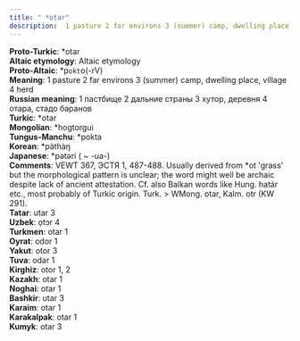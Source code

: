 ```yaml
---
title: " *otar"
description:  1 pasture 2 far environs 3 (summer) camp, dwelling place, village 4 herd
---
```


<strong>Proto-Turkic</strong>:  *otar<br>
<strong>Altaic etymology</strong>:  Altaic etymology<br>
<strong> Proto-Altaic</strong>:  *p`okt`o(-rV)<br>
<strong>Meaning</strong>:  1 pasture 2 far environs 3 (summer) camp, dwelling place, village 4 herd<br>
<strong>Russian meaning</strong>:  1 пастбище 2 дальние страны 3 хутор, деревня 4 отара, стадо баранов<br>
<strong>Turkic</strong>:  *otar<br>
<strong>Mongolian</strong>:  *hogtorgui<br>
<strong>Tungus-Manchu</strong>:  *pokta<br>
<strong>Korean</strong>:  *pàthàŋ<br>
<strong>Japanese</strong>:  *pǝtǝri ( ~ -ua-)<br>
<strong>Comments</strong>:  VEWT 367, ЭСТЯ 1, 487-488. Usually derived from *ot 'grass' but the morphological pattern is unclear; the word might well be archaic despite lack of ancient attestation. Cf. also Balkan words like Hung. határ etc., most probably of Turkic origin. Turk. > WMong. otar, Kalm. otr (KW 291).<br>
<strong>Tatar</strong>:  utar 3<br>
<strong>Uzbek</strong>:  ọtɔr 4<br>
<strong>Turkmen</strong>:  otar 1<br>
<strong>Oyrat</strong>:  odor 1<br>
<strong>Yakut</strong>:  otor 3<br>
<strong>Tuva</strong>:  odar 1<br>
<strong>Kirghiz</strong>:  otor 1, 2<br>
<strong>Kazakh</strong>:  otar 1<br>
<strong>Noghai</strong>:  otar 1<br>
<strong>Bashkir</strong>:  utar 3<br>
<strong>Karaim</strong>:  otar 1<br>
<strong>Karakalpak</strong>:  otar 1<br>
<strong>Kumyk</strong>:  otar 3<br>


